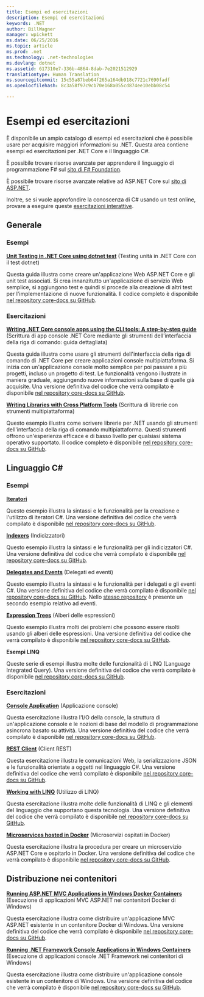 ```yaml
---
title: Esempi ed esercitazioni
description: Esempi ed esercitazioni
keywords: .NET
author: BillWagner
manager: wpickett
ms.date: 06/25/2016
ms.topic: article
ms.prod: .net
ms.technology: .net-technologies
ms.devlang: dotnet
ms.assetid: 617310e7-336b-4864-8dab-7e2021512929
translationtype: Human Translation
ms.sourcegitcommit: 15c55a87beb64f265a164db918c7721c7690fadf
ms.openlocfilehash: 8c3a58f97c9cb70e168a055cd874ee10ebb08c54

---
```


# <a name="samples-and-tutorials"></a>Esempi ed esercitazioni

È disponibile un ampio catalogo di esempi ed esercitazioni che è possibile usare per acquisire maggiori informazioni su .NET. Questa area contiene esempi ed esercitazioni per .NET Core e il linguaggio C#.

È possibile trovare risorse avanzate per apprendere il linguaggio di programmazione F# sul [sito di F# Foundation](http://fsharp.org/learn.html). 

È possibile trovare risorse avanzate relative ad ASP.NET Core sul [sito di ASP.NET](https://docs.asp.net/en/latest/tutorials/index.html).

Inoltre, se si vuole approfondire la conoscenza di C# usando un test online, provare a eseguire queste [esercitazioni interattive](http://go.microsoft.com/fwlink/?LinkId=817234).

## <a name="general"></a>Generale

### <a name="samples"></a>Esempi

**[Unit Testing in .NET Core using dotnet test](../core/testing/unit-testing-with-dotnet-test.md)** (Testing unità in .NET Core con il test dotnet)

Questa guida illustra come creare un'applicazione Web ASP.NET Core e gli unit test associati. Si crea innanzitutto un'applicazione di servizio Web semplice, si aggiungono test e quindi si procede alla creazione di altri test per l'implementazione di nuove funzionalità. Il codice completo è disponibile [nel repository core-docs su GitHub](https://github.com/dotnet/docs/tree/master/samples/core/getting-started/unit-testing-using-dotnet-test).

### <a name="tutorials"></a>Esercitazioni

**[Writing .NET Core console apps using the CLI tools: A step-by-step guide](../core/tutorials/using-with-xplat-cli.md)** (Scrittura di app console .NET Core mediante gli strumenti dell'interfaccia della riga di comando: guida dettagliata)

Questa guida illustra come usare gli strumenti dell'interfaccia della riga di comando di .NET Core per creare applicazioni console multipiattaforma.  Si inizia con un'applicazione console molto semplice per poi passare a più progetti, incluso un progetto di test. Le funzionalità vengono illustrate in maniera graduale, aggiungendo nuove informazioni sulla base di quelle già acquisite. Una versione definitiva del codice che verrà compilato è disponibile [nel repository core-docs su GitHub](https://github.com/dotnet/docs/tree/master/samples/core/console-apps).

**[Writing Libraries with Cross Platform Tools](../core/tutorials/libraries.md)** (Scrittura di librerie con strumenti multipiattaforma)

Questo esempio illustra come scrivere librerie per .NET usando gli strumenti dell'interfaccia della riga di comando multipiattaforma.  Questi strumenti offrono un'esperienza efficace e di basso livello per qualsiasi sistema operativo supportato.
Il codice completo è disponibile [nel repository core-docs su GitHub](https://github.com/dotnet/docs/tree/master/samples/framework/libraries/frameworks-library).

## <a name="c-language"></a>Linguaggio C#

### <a name="samples"></a>Esempi

**[Iteratori](../csharp/iterators.md)**

Questo esempio illustra la sintassi e le funzionalità per la creazione e l'utilizzo di iteratori C#. Una versione definitiva del codice che verrà compilato è disponibile [nel repository core-docs su GitHub](https://github.com/dotnet/docs/tree/master/samples/csharp/iterators).

**[Indexers](../csharp/indexers.md)** (Indicizzatori)

Questo esempio illustra la sintassi e le funzionalità per gli indicizzatori C#. Una versione definitiva del codice che verrà compilato è disponibile [nel repository core-docs su GitHub](https://github.com/dotnet/docs/tree/master/samples/csharp/indexers).

**[Delegates and Events](../csharp/delegates-events.md)** (Delegati ed eventi)

Questo esempio illustra la sintassi e le funzionalità per i delegati e gli eventi C#. Una versione definitiva del codice che verrà compilato è disponibile [nel repository core-docs su GitHub](https://github.com/dotnet/docs/tree/master/samples/csharp/delegates-and-events). Nello [stesso repository](https://github.com/dotnet/docs/tree/master/samples/csharp/events) è presente un secondo esempio relativo ad eventi.

**[Expression Trees](../csharp/expression-trees.md)** (Alberi delle espressioni)

Questo esempio illustra molti dei problemi che possono essere risolti usando gli alberi delle espressioni. Una versione definitiva del codice che verrà compilato è disponibile [nel repository core-docs su GitHub](https://github.com/dotnet/docs/tree/master/samples/csharp/expression-trees).

**Esempi LINQ**

Queste serie di esempi illustra molte delle funzionalità di LINQ (Language Integrated Query).  Una versione definitiva del codice che verrà compilato è disponibile [nel repository core-docs su GitHub](https://github.com/dotnet/docs/tree/master/samples/core/linq/csharp).

### <a name="tutorials"></a>Esercitazioni

**[Console Application](../csharp/tutorials/console-teleprompter.md)** (Applicazione console)

Questa esercitazione illustra l'I/O della console, la struttura di un'applicazione console e le nozioni di base del modello di programmazione asincrona basato su attività. Una versione definitiva del codice che verrà compilato è disponibile [nel repository core-docs su GitHub](https://github.com/dotnet/docs/tree/master/samples/csharp/getting-started/console-teleprompter).

**[REST Client](../csharp/tutorials/console-webapiclient.md)** (Client REST)

Questa esercitazione illustra le comunicazioni Web, la serializzazione JSON e le funzionalità orientate a oggetti nel linguaggio C#. Una versione definitiva del codice che verrà compilato è disponibile [nel repository core-docs su GitHub](https://github.com/dotnet/docs/tree/master/samples/csharp/getting-started/console-webapiclient).

**[Working with LINQ](../csharp/tutorials/working-with-linq.md)** (Utilizzo di LINQ)

Questa esercitazione illustra molte delle funzionalità di LINQ e gli elementi del linguaggio che supportano questa tecnologia. Una versione definitiva del codice che verrà compilato è disponibile [nel repository core-docs su GitHub](https://github.com/dotnet/docs/tree/master/samples/csharp/getting-started/console-linq).

**[Microservices hosted in Docker](../csharp/tutorials/microservices.md)** (Microservizi ospitati in Docker)

Questa esercitazione illustra la procedura per creare un microservizio ASP.NET Core e ospitarlo in Docker. Una versione definitiva del codice che verrà compilato è disponibile [nel repository core-docs su GitHub](https://github.com/dotnet/docs/tree/master/samples/csharp/getting-started/WeatherMicroservice).

## <a name="deploying-to-containers"></a>Distribuzione nei contenitori

**[Running ASP.NET MVC Applications in Windows Docker Containers](../framework/docker/aspnetmvc.md)** (Esecuzione di applicazioni MVC ASP.NET nei contenitori Docker di Windows)

Questa esercitazione illustra come distribuire un'applicazione MVC ASP.NET esistente in un contenitore Docker di Windows.
Una versione definitiva del codice che verrà compilato è disponibile [nel repository core-docs su GitHub](https://github.com/dotnet/docs/tree/master/samples/framework/docker/MVCRandomAnswerGenerator).

**[Running .NET Framework Console Applications in Windows Containers](../framework/docker/console.md)** (Esecuzione di applicazioni console .NET Framework nei contenitori di Windows)

Questa esercitazione illustra come distribuire un'applicazione console esistente in un contenitore di Windows. Una versione definitiva del codice che verrà compilato è disponibile [nel repository core-docs su GitHub](https://github.com/dotnet/docs/tree/master/samples/framework/docker/ConsoleRandomAnswerGenerator).


<!--HONumber=Nov16_HO3-->


